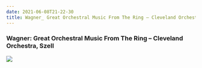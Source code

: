 ```yaml
---
date: 2021-06-08T21-22-30
title: Wagner_ Great Orchestral Music From The Ring – Cleveland Orchestra, Szell
---
```

### Wagner: Great Orchestral Music From The Ring – Cleveland Orchestra, Szell
[1]: https://www.discogs.com/release/4261246

[![](https://img.discogs.com/W55O1jfdlntUZMi1MIeSfjC3U7g=/fit-in/600x596/filters:strip_icc():format(jpeg):mode_rgb():quality(90)/discogs-images/R-4261246-1473458660-6167.jpeg.jpg)][1]
